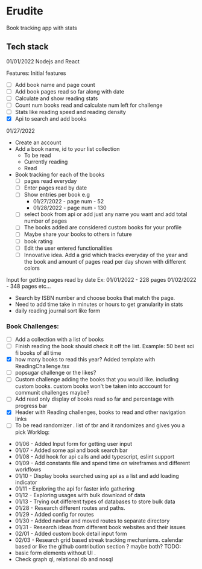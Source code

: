 # Erudite

Book tracking app with stats

## Tech stack

01/01/2022 Nodejs and React

Features:
Initial features

- [ ] Add book name and page count
- [ ] Add book pages read so far along with date
- [ ] Calculate and show reading stats
- [ ] Count num books read and calculate num left for challenge
- [ ] Stats like reading speed and reading density
- [x] Api to search and add books

01/27/2022

- Create an account
- Add a book name, id to your list collection
  - To be read
  - Currently reading
  - Read
- Book tracking for each of the books
  - [ ] pages read everyday
  - [ ] Enter pages read by date
  - [ ] Show entries per book e.g
    - 01/27/2022 - page num - 52
    - 01/28/2022 - page num - 130
  - [ ] select book from api or add just any name you want and add total number of pages
  - [ ] The books added are considered custom books for your profile
  - [ ] Maybe share your books to others in future
  - [ ] book rating
  - [ ] Edit the user entered functionalities
  - [ ] Innovative idea. Add a grid which tracks everyday of the year and the book and amount of pages read per day shown with different colors
 
Input for getting pages read by date
Ex: 01/01/2022 - 228 pages
01/02/2022 - 348 pages etc...

- Search by ISBN number and choose books that match the page.
- Need to add time take in minutes or hours to get granularity in stats
- daily reading journal sort like form

### Book Challenges:

- [ ] Add a collection with a list of books
- [ ] Finish reading the book should check it off the list. Example: 50 best sci fi books of all time
- [x] how many books to read this year? Added template with ReadingChallenge.tsx
- [ ] popsugar challenge or the likes?
- [ ] Custom challenge adding the books that you would like. including custom books. custom books won't be taken into acccount for communit challenges maybe?
- [ ] Add read only display of books read so far and percentage with progress bar
- [x] Header with Reading challenges, books to read and other navigation links
- [ ] To be read randomizer . list of tbr and it randomizes and gives you a pick
Worklog:

- 01/06 - Added Input form for getting user input
- 01/07 - Added some api and book search bar
- 01/08 - Add hook for api calls and add typescript, eslint support
- 01/09 - Add constants file and spend time on wireframes and different workflows
- 01/10 - Display books searched using api as a list and add loading indicator
- 01/11 - Exploring the api for faster info gathering
- 01/12 - Exploring usages with bulk download of data
- 01/13 - Trying out different types of databases to store bulk data
- 01/28 - Research different routes and paths.
- 01/29 - Added config for routes 
- 01/30 - Added navbar and moved routes to separate directory
- 01/31 - Research ideas from different book websites and their issues
- 02/01 - Added custom book detail input form
- 02/03 - Research grid based streak tracking mechanisms. calendar based or like the github contribution section ? maybe both?
TODO:
- basic form elements without UI .
- Check graph ql, relational db and nosql
